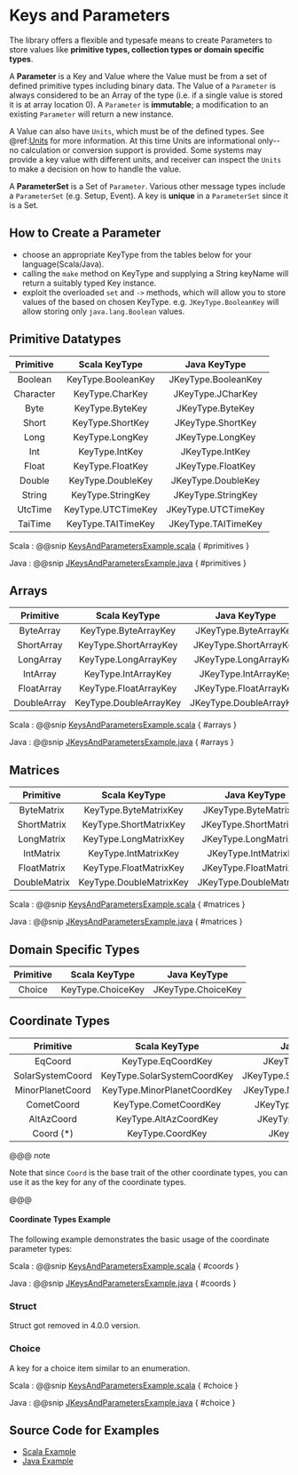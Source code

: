 # Keys and Parameters

The library offers a flexible and typesafe means to create Parameters to store values like **primitive types, collection types or domain specific types**. 

A **Parameter** is a Key and Value where the Value must be from a set of defined primitive types including binary data.
The Value of a `Parameter` is always considered to be an Array of the type (i.e. if a single value is stored it is at array location 0). 
A `Parameter` is **immutable**; a modification to an existing `Parameter` will return a new instance. 

A Value can also have `Units`, which must be of the defined types. See @ref:[Units](./units.md) for more information. At this time
Units are informational only--no calculation or conversion support is provided. Some systems may provide a key value with different
units, and receiver can inspect the `Units` to make a decision on how to handle the value.

A **ParameterSet** is a Set of `Parameter`. Various other message types include a `ParameterSet` (e.g. Setup, Event). 
A key is **unique** in a `ParameterSet` since it is a Set. 

## How to Create a Parameter
 
 * choose an appropriate KeyType from the tables below for your language(Scala/Java).    
 * calling the `make` method on KeyType and supplying a String keyName will return a suitably typed Key instance.    
 * exploit the overloaded `set` and `->` methods, which will allow you to store values of the based on chosen KeyType. e.g. `JKeyType.BooleanKey` will allow storing only `java.lang.Boolean` values.
 
## Primitive Datatypes

| Primitive       | Scala KeyType               | Java KeyType                   |
| :-------------: |:--------------------------: | :-----------------------------:| 
| Boolean         | KeyType.BooleanKey          | JKeyType.BooleanKey           |
| Character       | KeyType.CharKey             | JKeyType.JCharKey             |
| Byte            | KeyType.ByteKey             | JKeyType.ByteKey              |
| Short           | KeyType.ShortKey            | JKeyType.ShortKey             |
| Long            | KeyType.LongKey             | JKeyType.LongKey              |
| Int             | KeyType.IntKey              | JKeyType.IntKey               |
| Float           | KeyType.FloatKey            | JKeyType.FloatKey             |
| Double          | KeyType.DoubleKey           | JKeyType.DoubleKey            |
| String          | KeyType.StringKey           | JKeyType.StringKey            |
| UtcTime         | KeyType.UTCTimeKey          | JKeyType.UTCTimeKey           |
| TaiTime         | KeyType.TAITimeKey          | JKeyType.TAITimeKey           |

Scala
:   @@snip [KeysAndParametersExample.scala](../../../../examples/src/test/scala/example/params/KeysAndParametersExample.scala) { #primitives }

Java
:   @@snip [JKeysAndParametersExample.java](../../../../examples/src/test/java/example/params/JKeysAndParametersExample.java) { #primitives }

## Arrays

| Primitive       | Scala KeyType               | Java KeyType                   |
| :-------------: |:--------------------------: | :-----------------------------:| 
| ByteArray       | KeyType.ByteArrayKey        | JKeyType.ByteArrayKey         |
| ShortArray      | KeyType.ShortArrayKey       | JKeyType.ShortArrayKey        |
| LongArray       | KeyType.LongArrayKey        | JKeyType.LongArrayKey         |
| IntArray        | KeyType.IntArrayKey         | JKeyType.IntArrayKey          |
| FloatArray      | KeyType.FloatArrayKey       | JKeyType.FloatArrayKey        |
| DoubleArray     | KeyType.DoubleArrayKey      | JKeyType.DoubleArrayKey       |

Scala
:   @@snip [KeysAndParametersExample.scala](../../../../examples/src/test/scala/example/params/KeysAndParametersExample.scala) { #arrays }

Java
:   @@snip [JKeysAndParametersExample.java](../../../../examples/src/test/java/example/params/JKeysAndParametersExample.java) { #arrays }

## Matrices

| Primitive       | Scala KeyType               | Java KeyType                   |
| :-------------: |:--------------------------: | :-----------------------------:| 
| ByteMatrix      | KeyType.ByteMatrixKey       | JKeyType.ByteMatrixKey        |
| ShortMatrix     | KeyType.ShortMatrixKey      | JKeyType.ShortMatrixKey       |
| LongMatrix      | KeyType.LongMatrixKey       | JKeyType.LongMatrixKey        |
| IntMatrix       | KeyType.IntMatrixKey        | JKeyType.IntMatrixKey         |
| FloatMatrix     | KeyType.FloatMatrixKey      | JKeyType.FloatMatrixKey       |
| DoubleMatrix    | KeyType.DoubleMatrixKey     | JKeyType.DoubleMatrixKey      |

Scala
:   @@snip [KeysAndParametersExample.scala](../../../../examples/src/test/scala/example/params/KeysAndParametersExample.scala) { #matrices }

Java
:   @@snip [JKeysAndParametersExample.java](../../../../examples/src/test/java/example/params/JKeysAndParametersExample.java) { #matrices }


## Domain Specific Types

| Primitive       | Scala KeyType               | Java KeyType                   | 
| :-------------: |:--------------------------: | :-----------------------------:|  
| Choice          | KeyType.ChoiceKey           | JKeyType.ChoiceKey            |

## Coordinate Types

| Primitive       | Scala KeyType               | Java KeyType                   | 
| :-------------: |:--------------------------: | :-----------------------------:|
| EqCoord         | KeyType.EqCoordKey          | JKeyType.EqCoordKey           |
| SolarSystemCoord| KeyType.SolarSystemCoordKey | JKeyType.SolarSystemCoordKey  |
| MinorPlanetCoord| KeyType.MinorPlanetCoordKey | JKeyType.MinorPlanetCoordKey  |
| CometCoord      | KeyType.CometCoordKey       | JKeyType.CometCoordKey        |
| AltAzCoord      | KeyType.AltAzCoordKey       | JKeyType.AltAzCoordKey        |
| Coord  (*)      | KeyType.CoordKey            | JKeyType.CoordKey             |

@@@ note

Note that since `Coord` is the base trait of the other coordinate types, you can use it as
the key for any of the coordinate types.

@@@

#### Coordinate Types Example

The following example demonstrates the basic usage of the coordinate parameter types:

Scala
:   @@snip [KeysAndParametersExample.scala](../../../../examples/src/test/scala/example/params/KeysAndParametersExample.scala) { #coords }

Java
:   @@snip [JKeysAndParametersExample.java](../../../../examples/src/test/java/example/params/JKeysAndParametersExample.java) { #coords }

### Struct

Struct got removed in 4.0.0 version.

### Choice

A key for a choice item similar to an enumeration.

Scala
:   @@snip [KeysAndParametersExample.scala](../../../../examples/src/test/scala/example/params/KeysAndParametersExample.scala) { #choice }

Java
:   @@snip [JKeysAndParametersExample.java](../../../../examples/src/test/java/example/params/JKeysAndParametersExample.java) { #choice }


## Source Code for Examples

* [Scala Example]($github.base_url$/examples/src/test/scala/example/params/KeysAndParametersExample.scala)
* [Java Example]($github.base_url$/examples/src/test/java/example/params/JKeysAndParametersExample.java)